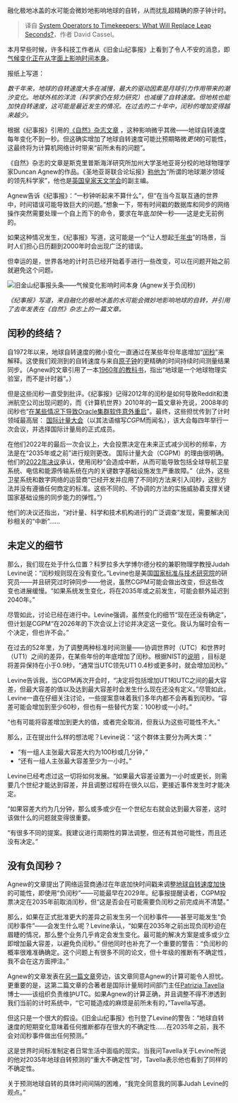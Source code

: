 
<!--
title: 从系统运维人员到时间守护者：闰秒将由什么取代？
cover: ./cover.png
-->

融化极地冰盖的水可能会微妙地影响地球的自转，从而扰乱超精确的原子钟计时。

> 译自 [System Operators to Timekeepers: What Will Replace Leap Seconds?](https://thenewstack.io/system-operators-to-timekeepers-what-will-replace-leap-seconds/)，作者 David Cassel。

本月早些时候，许多科技工作者从《旧金山纪事报》上看到了令人不安的消息，即[气候变化正在从字面上影响时间本身](https://www.msn.com/en-us/science/earth-science/climate-change-is-literally-impacting-time-itself/ar-AA1xqgGj)。

报纸上写道：

*数千年来，地球的自转速度大多在减慢，最大的驱动因素是月球引力作用带来的潮汐变化。地球外核的洋流（科学家仍在努力研究）也减缓了自转速度。但地核也能加快自转速度，这可能是最近发生的情况。在过去的二十年中，闰秒的增加变得越来越少。*

根据《纪事报》引用的[《自然》杂志文章](https://www.nature.com/articles/s41586-024-07170-0) ，这种影响微乎其微——地球自转速度每年变化不到一秒。但这确实增加了地球自转速度可能比预期略微*更快*的可能性，这最终将为计算机网络计时带来“前所未有的问题”。

《自然》杂志的文章是斯克里普斯海洋研究所加州大学圣地亚哥分校的地球物理学家Duncan Agnew的作品。《圣地亚哥联合论坛报》[称他为](https://www.sandiegouniontribune.com/2025/01/01/someone-san-diego-should-know-duncan-agnew/)“所谓的地球潮汐领域的领先科学家”，他也是[英国皇家天文学会](https://ras.ac.uk/journals/Editorial-Boards-and-Team/prof-duncan-agnew-deputy-editor-chief-2015-present)的副主编。

Agnew告诉《纪事报》：“一秒钟听起来不算什么”，但“在当今互联互通的世界中，时间错误可能导致巨大的问题。”想象一下，带有时间戳的数据库和同步的网络操作突然需要处理一个自上而下的命令，要求在年底*加快*一秒——这是史无前例的。

如果这种情况发生，《纪事报》写道，这可能是一个“让人想起[千年虫](https://thenewstack.io/how-the-y2k-bug-returned-on-jan-1-2020/)”的场景，当时人们担心日历翻到2000年时会出现广泛的错误。

但幸运的是，世界各地的计时员已经开始着手进行一些改变，可以在问题开始之前就避免这个问题。

![旧金山纪事报头条——气候变化影响时间本身 (Agnew关于负闰秒)](https://cdn.thenewstack.io/media/2025/01/1836500e-20250127_131829-scaled.jpg)

*《纪事报》写道，来自融化的极地冰盖的水可能会微妙地影响地球的自转，并引用了去年发表在《自然》杂志上的一篇文章。*

## 闰秒的终结？

自1972年以来，地球自转速度的微小变化一直通过在某些年份年底增加“[闰秒](https://www.timeanddate.com/time/leapseconds.html)”来解释。这使我们观测到的自转速度与来自[原子钟](https://thenewstack.io/farewell-to-the-internets-master-timekeeper-david-mills/)的更精确的时间持续时间测量结果同步。（Agnew的文章引用了一本[1960年的教科书](https://archive.org/details/rotationofearthg0000munk)，指出“地球是一个地球物理实验室，而不是计时器”。）

但是这些闰秒一直受到批评。《纪事报》记得2012年的闰秒是如何导致Reddit和澳洲航空公司出现问题的，而《计算机世界》2010年的一篇文章补充说，2008年的闰秒也“[在某些情况下导致Oracle集群软件意外重启](https://www.computerworld.com/article/1521003/time-waits-for-no-one-leap-seconds-may-be-cut.html)”。最终，这些担忧传到了计时领域最高层： [国际计量大会](https://www.bipm.org/en/cgpm-2022)（以其法语缩写*CGPM*而闻名），该大会每四年举行一次会议，并选择国际计量局的正式成员。

在他们2022年的最后一次会议上，大会投票决定在未来正式减少闰秒的频率，方法是在“2035年或之前”进行规则更改。
国际计量大会（CGPM）的理由很明确。他们的[2022年决议](https://www.bipm.org/en/cgpm-2022/resolution-4)承认，使用闰秒“会造成中断，从而可能导致包括全球导航卫星系统、电信和能源传输系统在内的关键数字基础设施发生严重故障。”（此外，这些卫星系统和数字网络的运营商“已经开发并应用了不同的方法来引入闰秒，这些方法并没有遵循任何商定的标准。这些不同的、不协调的方法的实施威胁着支撑关键国家基础设施的同步能力的弹性。”）

他们的决议还指出，“对计量、科学和技术机构进行的广泛调查”发现，需要解决闰秒相关的“中断”……


## 未定义的细节

那么，我们现在处于什么位置？科罗拉多大学博尔德分校的兼职物理学教授Judah Levine说：“闰秒规则现在没有变化。”Levine也是美国[国家标准与技术研究院](https://www.nist.gov/)的研究员——并且研究过时钟同步——他说，虽然CGPM可能会做出改变，但这些改变也进展缓慢。“如果系统发生变化，将在2035年或之前发生，可能会额外延迟到2040年。”

尽管如此，讨论已经在进行中。Levine强调，虽然变化的细节“现在还没有确定”，但计划是CGPM“在2026年的下次会议上讨论并决定这一变化。我认为届时会有一个决定，但也许不会。”

在过去的52年里，为了调整两种标准时间测量——协调世界时（UTC）和世界时（UT1）之间的差异，在某些年份的年底增加了闰秒。根据NIST的[说明](https://www.nist.gov/pml/time-and-frequency-division/leap-seconds-faqs) ，目标是将差异保持在小于0.9秒，“通常当UTC领先UT1 0.4秒或更多时，就会增加闰秒。”

Levine告诉我，当CGPM再次开会时，“决定将包括增加UT1和UTC之间的最大容差，但最大容差的值以及达到最大容差时会发生什么现在还没有定义。”尽管如此，Levine一直在仔细关注讨论，一些提案意味着我们多年内都不会再看到闰秒。“容差可能会增加到至少60秒，但也有一些替代方案：100秒或一小时。”

“也有可能将容差增加到更大的值，或者完全取消，但我认为这些可能性不大。”

那么，正在提出什么样的想法呢？Levine说：“这个群体主要分为两大类：”

- “有一组人主张最大容差大约为100秒或几分钟，”
- “还有一组人主张最大容差至少为一小时。”

Levine已经考虑过这一切将如何发展。“如果最大容差设置为一小时或更长，则需要几个世纪才能达到容差，并且调整过程将在很久以后，更接近事件发生时才能决定。

“如果容差大约为几分钟，那么或多或少在一个世纪左右就会达到最大容差，这时该做什么的问题就变得很重要。

“有很多不同的提案。我建议进行周期性的算法调整，但还有其他可能性，而且还没有决定。”


## 没有负闰秒？

Agnew的文章提出了网络运营商通过在年底加快时间戳来调整[地球自转速度加快](https://thenewstack.io/webreduce-programmers-on-earth-humans-in-space/)的可能性，即使用“负闰秒”——可能最早在2029年。纪事报提醒读者，CGPM投票决定在2035年前取消闰秒，但“这是否会在可能需要负闰秒之前完成尚不清楚。”

那么，如果在正式批准更大的差异之前发生另一个闰秒事件——甚至可能发生“负闰秒事件”——会发生什么呢？Levine承认，“如果在2035年之前出现负闰秒迫在眉睫的情况，那么整个业务几乎肯定会发生变化。最可能的解决方案是或多或少立即增加最大容差，以避免负闰秒。”
但他同时也补充了一个重要的警告：“负闰秒的概率很难准确确定。这个问题上有很多不同的论文，但十年级的推断有不确定性，我不会在这方面押注。”

Agnew的文章发表在[另一篇文章](https://www.nature.com/articles/d41586-024-00850-x)旁边，该文章同意Agnew的计算可能令人担忧。更重要的是，这第二篇文章的合著者是国际计量局时间部门主任[Patrizia Tavella](https://www.bipm.org/en/bipm-staff/tai)博士——该组织负责维护UTC。如果Agnew的计算正确，并且调整不得不渗透到我们当前的计时系统中，“它可能造成的麻烦是前所未有的，”Tavella写道。

但这只是一个很大的假设。《旧金山纪事报》也刊登了Levine的警告：“地球自转速度的短期变化意味着任何推断都存在很大的不确定性……在2035年之前，我不会对闰秒事件做出任何预测。”

这是世界时间标准制定者日常生活中面临的现实。当我问Tavella关于Levine所说的他对2035年地球自转预测的“重大不确定性”时，Tavella表示他也看到了同样的不确定性。

关于预测地球自转的具体时间间隔的困难，“我完全同意我的同事Judah Levine的观点。”
